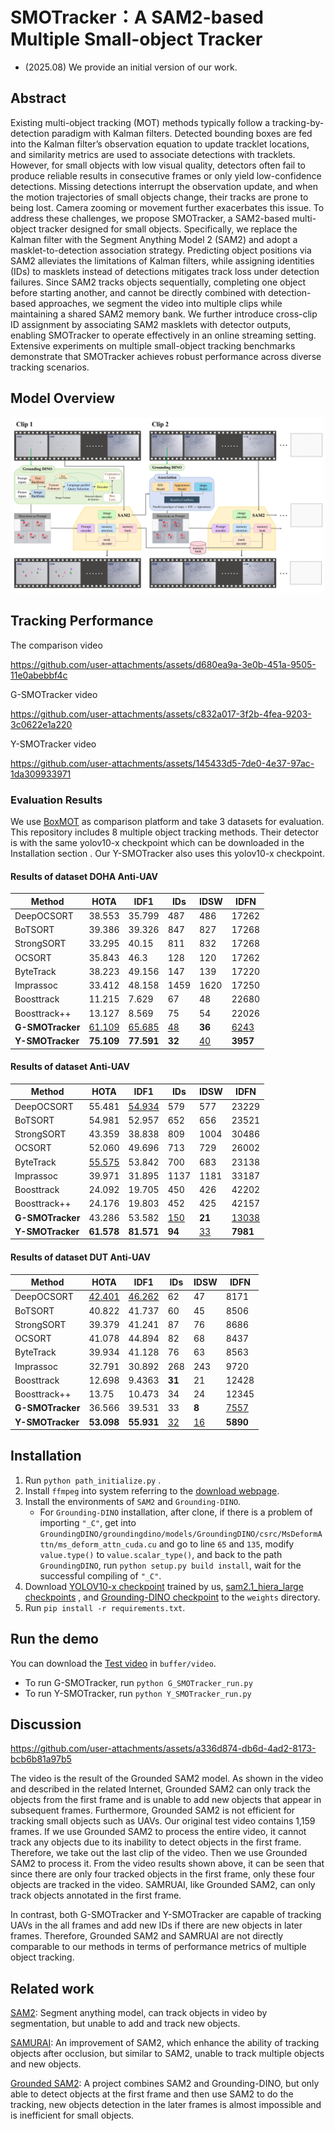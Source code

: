 # SMOTracker：A SAM2-based Multiple Small-object Tracker

- (2025.08) We provide an initial version of our work.

## Abstract
Existing multi-object tracking (MOT) methods typically follow a tracking-by-detection paradigm with Kalman filters. Detected bounding boxes are fed into the Kalman filter’s observation equation to update tracklet locations, and similarity metrics are used to associate detections with tracklets. However, for small objects with low visual quality, detectors often fail to produce reliable results in consecutive frames or only yield low-confidence detections. Missing detections interrupt the observation update, and when the motion trajectories of small objects change, their tracks are prone to being lost. Camera zooming or movement further exacerbates this issue. To address these challenges, we propose SMOTracker, a SAM2-based multi-object tracker designed for small objects. Specifically, we replace the Kalman filter with the Segment Anything Model 2 (SAM2) and adopt a masklet-to-detection association strategy. Predicting object positions via SAM2 alleviates the limitations of Kalman filters, while assigning identities (IDs) to masklets instead of detections mitigates track loss under detection failures. Since SAM2 tracks objects sequentially, completing one object before starting another, and cannot be directly combined with detection-based approaches, we segment the video into multiple clips while maintaining a shared SAM2 memory bank. We further introduce cross-clip ID assignment by associating SAM2 masklets with detector outputs, enabling SMOTracker to operate effectively in an online streaming setting. Extensive experiments on multiple small-object tracking benchmarks demonstrate that SMOTracker achieves robust performance across diverse tracking scenarios.

## Model Overview
<p align="center">
<img src="assets/structure.jpg" width="500"/>
</p>

## Tracking Performance
The comparison video

https://github.com/user-attachments/assets/d680ea9a-3e0b-451a-9505-11e0abebbf4c

G-SMOTracker video

https://github.com/user-attachments/assets/c832a017-3f2b-4fea-9203-3c0622e1a220

Y-SMOTracker video

https://github.com/user-attachments/assets/145433d5-7de0-4e37-97ac-1da309933971

### Evaluation Results
We use [BoxMOT](https://github.com/mikel-brostrom/boxmot) as comparison platform and take 3 datasets for evaluation. This repository includes 8 multiple object tracking methods. Their detector is with the same yolov10-x checkpoint which can be downloaded in the Installation section . Our Y-SMOTracker also uses this yolov10-x checkpoint.  
#### Results of dataset DOHA Anti-UAV
| Method           | HOTA          | IDF1          | IDs       | IDSW      | IDFN        |
|------------------|---------------|---------------|-----------|-----------|-------------|
| DeepOCSORT       | 38.553        | 35.799        | 487       | 486       | 17262       |
| BoTSORT          | 39.386        | 39.326        | 847       | 827       | 17268       |
| StrongSORT       | 33.295        | 40.15         | 811       | 832       | 17268       |
| OCSORT           | 35.843        | 46.3          | 128       | 120       | 17262       |
| ByteTrack        | 38.223        | 49.156        | 147       | 139       | 17220       |
| Imprassoc        | 33.412        | 48.158        | 1459      | 1620      | 17250       |
| Boosttrack       | 11.215        | 7.629         | 67        | 48        | 22680       |
| Boosttrack++     | 13.127        | 8.569         | 75        | 54        | 22026       |
| **G-SMOTracker** | <u>61.109</u> | <u>65.685</u> | <u>48</u> | **36**    | <u>6243</u> |
| **Y-SMOTracker** | **75.109**    | **77.591**    | **32**    | <u>40</u> | **3957**    |

#### Results of dataset Anti-UAV
| Method           | HOTA          | IDF1          | IDs        | IDSW      | IDFN         |
|------------------|---------------|---------------|------------|-----------|--------------|
| DeepOCSORT       | 55.481        | <u>54.934</u> | 579        | 577       | 23229        |
| BoTSORT          | 54.981        | 52.957        | 652        | 656       | 23521        |
| StrongSORT       | 43.359        | 38.838        | 809        | 1004      | 30486        |
| OCSORT           | 52.060        | 49.696        | 713        | 729       | 26002        |
| ByteTrack        | <u>55.575</u> | 53.842        | 700        | 683       | 23138        |
| Imprassoc        | 39.971        | 31.895        | 1137       | 1181      | 33187        |
| Boosttrack       | 24.092        | 19.705        | 450        | 426       | 42202        |
| Boosttrack++     | 24.176        | 19.803        | 452        | 425       | 42157        |
| **G-SMOTracker** | 43.286        | 53.582        | <u>150</u> | **21**    | <u>13038</u> |
| **Y-SMOTracker** | **61.578**    | **81.571**    | **94**     | <u>33</u> | **7981**     |

#### Results of dataset DUT Anti-UAV
| Method           | HOTA          | IDF1          | IDs       | IDSW      | IDFN        |
|------------------|---------------|---------------|-----------|-----------|-------------|
| DeepOCSORT       | <u>42.401</u> | <u>46.262</u> | 62        | 47        | 8171        |
| BoTSORT          | 40.822        | 41.737        | 60        | 45        | 8506        |
| StrongSORT       | 39.379        | 41.241        | 87        | 76        | 8686        |
| OCSORT           | 41.078        | 44.894        | 82        | 68        | 8437        |
| ByteTrack        | 39.934        | 41.128        | 76        | 63        | 8563        |
| Imprassoc        | 32.791        | 30.892        | 268       | 243       | 9720        |
| Boosttrack       | 12.698        | 9.4363        | **31**    | 21        | 12428       |
| Boosttrack++     | 13.75         | 10.473        | 34        | 24        | 12345       |
| **G-SMOTracker** | 36.566        | 39.531        | 33        | **8**     | <u>7557</u> |
| **Y-SMOTracker** | **53.098**    | **55.931**    | <u>32</u> | <u>16</u> | **5890**    |

## Installation

1. Run `python path_initialize.py` .
2. Install `ffmpeg` into system referring to the [download webpage](https://ffmpeg.org/download.html).
3. Install the environments of `SAM2` and `Grounding-DINO`. 
   * For `Grounding-DINO` installation, after clone, if there is a problem of importing `"_C"`, get into `GroundingDINO/groundingdino/models/GroundingDINO/csrc/MsDeformAttn/ms_deform_attn_cuda.cu` and go to line `65` and `135`, modify `value.type()` to `value.scalar_type()`, and back to the path `GroundingDINO`, run `python setup.py build install`, wait for the successful compiling of `"_C"`.
4. Download
[YOLOV10-x checkpoint](https://drive.google.com/file/d/134OtEnjhvGCF06FPIHzIyElAAHSZEkPM/view?usp=drive_link)
trained by us, 
[sam2.1_hiera_large checkpoints](https://dl.fbaipublicfiles.com/segment_anything_2/092824/sam2.1_hiera_large.pt)
, and
[Grounding-DINO checkpoint](https://github.com/IDEA-Research/GroundingDINO/releases/download/v0.1.0-alpha/groundingdino_swint_ogc.pth)
to the `weights` directory.
5. Run `pip install -r requirements.txt`.



## Run the demo
You can download the
[Test video](https://drive.google.com/file/d/1TOussiXyNZ6JY7xVqgI9s3r5TJS_NPev/view?usp=drive_link)
in `buffer/video`.
* To run G-SMOTracker, run `python G_SMOTracker_run.py`
* To run Y-SMOTracker, run `python Y_SMOTracker_run.py`


## Discussion
https://github.com/user-attachments/assets/a336d874-db6d-4ad2-8173-bcb6b81a97b5

The video is the result of the Grounded SAM2 model. As shown in the video and described in the related Internet, Grounded SAM2 can only track the objects from the first frame and is unable to add new objects that appear in subsequent frames. Furthermore, Grounded SAM2 is not efficient for tracking small objects such as UAVs.  Our original test video contains 1,159 frames. If we use Grounded SAM2 to process the entire video, it cannot track any objects due to its inability to detect objects in the first frame. Therefore, we take out the last clip of the video. Then we use Grounded SAM2 to process it. From the video results shown above, it can be seen that since there are only four tracked objects in the first frame, only these four objects are tracked in the video.
SAMRUAI, like Grounded SAM2, can only track objects annotated in the first frame.

In contrast, both G-SMOTracker and Y-SMOTracker are capable of tracking UAVs in the all frames and add new IDs if there are new objects in later frames. Therefore, Grounded SAM2 and SAMRUAI are not directly comparable to our methods in terms of performance metrics of multiple object tracking. 

## Related work
[SAM2](https://github.com/facebookresearch/sam2): Segment anything model, can track objects in video by segmentation, but unable to add and track new objects.

[SAMURAI](https://github.com/yangchris11/samurai): An improvement of SAM2, which enhance the ability of tracking objects after occlusion, but similar to SAM2, unable to track multiple objects and new objects.

[Grounded SAM2](https://github.com/IDEA-Research/Grounded-SAM-2): A project combines SAM2 and Grounding-DINO, but only able to detect objects at the first frame and then use SAM2 to do the tracking, new objects detection in the later frames is almost impossible and is inefficient for small objects. 